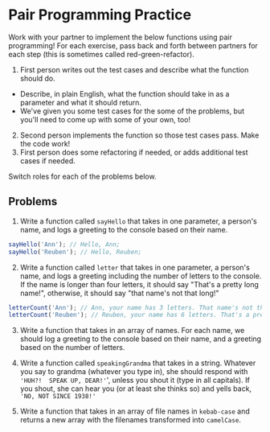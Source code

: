 # Pair Programming Practice

Work with your partner to implement the below functions using pair programming! For each exercise, pass back and forth between partners for each step (this is sometimes called red-green-refactor).

1. First person writes out the test cases and describe what the function should do.
  * Describe, in plain English, what the function should take in as a parameter and what it should return.
  * We've given you some test cases for the some of the problems, but you'll need to come up with some of your own, too!
2. Second person implements the function so those test cases pass. Make the code work!
3. First person does some refactoring if needed, or adds additional test cases if needed.

Switch roles for each of the problems below.


## Problems

1. Write a function called `sayHello` that takes in one parameter, a person's name, and logs a greeting to the console based on their name.

```js
sayHello('Ann'); // Hello, Ann;
sayHello('Reuben'); // Hello, Reuben;
```

2. Write a function called `letter` that takes in one parameter, a person's name, and logs a greeting including the number of letters to the console. If the name is longer than four letters, it should say "That's a pretty long name!", otherwise, it should say "that name's not that long!"

```js
letterCount('Ann'); // Ann, your name has 3 letters. That name's not that long!
letterCount('Reuben'); // Reuben, your name has 6 letters. That's a pretty long name!
```

3. Write a function that takes in an array of names. For each name, we should log a greeting to the console based on their name, and a greeting based on the number of letters.

4. Write a function called `speakingGrandma` that takes in a string. Whatever you say to grandma (whatever you type in), she should respond with `'HUH?!  SPEAK UP, DEAR!'`', unless you shout it (type in all capitals). If you shout, she can hear you (or at least she thinks so) and yells back, `'NO, NOT SINCE 1938!'`

5. Write a function that takes in an array of file names in `kebab-case` and returns a new array with the filenames transformed into `camelCase`.

